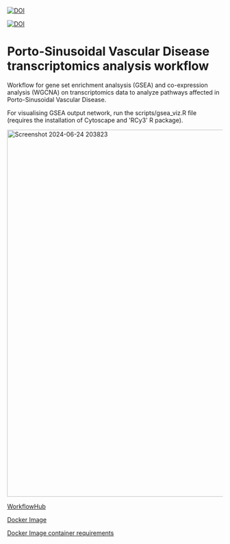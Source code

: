 
[![DOI](https://zenodo.org/badge/DOI/10.5281/zenodo.11656581.svg)](https://doi.org/10.5281/zenodo.11656581)

[![DOI](https://img.shields.io/badge/WorkflowHub?style=for-the-badge&link=https%3A%2F%2Fdoi.org%2F10.48546%2FWORKFLOWHUB.WORKFLOW.1040.1)](https://doi.org/10.48546/WORKFLOWHUB.WORKFLOW.1040.1)


# Porto-Sinusoidal Vascular Disease transcriptomics analysis workflow

Workflow for gene set enrichment analsysis (GSEA) and co-expression analysis (WGCNA) on transcriptomics data to analyze pathways affected in Porto-Sinusoidal Vascular Disease.

For visualising GSEA output network, run the scripts/gsea_viz.R file (requires the installation of Cytoscape and 'RCy3' R package).

<img width="857" alt="Screenshot 2024-06-24 203823" src="https://github.com/ashviyer/PSVD-transcriptomics-workflow/assets/37527519/358a0a2f-4fe7-44b2-bdc3-f701a0cbe528">


[WorkflowHub](https://workflowhub.eu/workflows/1040)

[Docker Image](https://hub.docker.com/layers/ashiyer/psvd_workflow/r-4.4-packages/images/sha256-cb20af41e91bb644a42954cc12c890e00d4150e4658eb1b1cb415afac244e1d7?context=repo)

[Docker Image container requirements](https://zenodo.org/records/11656581)
 
